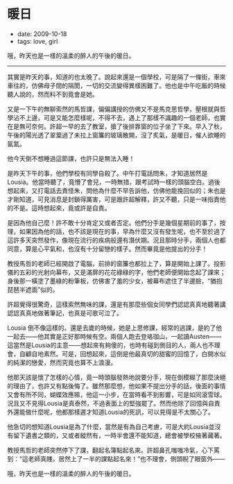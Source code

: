 # 暖日

- date: 2009-10-18
- tags: love, girl

哦，昨天也是一樣的溫柔的醉人的午後的暖日。

-----------


其實是昨天的事，知道的也太晚了。說起來還是一個學校，可是隔了一條街，車來車往的，仿佛母子間的隔閡，一切的交流變得異樣困難了。他也是中午吃飯的時候聽人說的，然而料不到竟會是她。

又是一下午的無聊索然的馬哲課，偏偏講授的仿佛又不是馬克思哲學，壓根就與哲學沾不上邊，可是又能怎麼樣呢，不得不去，遇上了那樣不識趣的一個老師，也實在是無可奈何。許超一早的去了教室，搶了後排靠窗的位子坐了下來。早入了秋，午後的陽光透了翠葉過了未拉上窗簾的玻璃散開，沒了炙氣，是暖日，催人欲睡的氤氳。

他今天倒不想睡過這節課，也許只是無法入睡！

是昨天下午的事，他們學校有同學自殺了。中午打電話問朱，才知道居然是Lousia。他當時聽了，竟懵了會兒，一時無措，跟考試時一樣的頭腦空白。過後想起來，又打電話去責怪朱，問他為什麼不早告訴他，仿佛他能挽回似的；朱也是才剛知道，可見消息是封鎖得厲害，可是跟許超解釋，許又不聽，只是一味指責他的不是。這時想起來，竟或許是自責。

是因為他自己麼！許不敢十分肯定又或者否定。他們分手是幾個星期前的事了，按理，如果因為他的話，也不該是現在的事，早為什麼又沒有發生呢，也不至於過了這許多天突然發作，像現在流行的疾病般還有潛伏期。況且那時分手，兩個人也都同意，算是心平氣和，也沒有十分留戀的樣子。然而畢竟是他提出的分手！

教授馬哲的老師已經開啟了電腦，前排的窗簾也都拉上了，算是開始上課了。投影儀的五彩的光射向幕布，又是滿屏的花花綠綠的字，他們老師便開始念起了課來；身後那一橫塗了墨綠的粉筆板，仿佛害了羞的少女，被幕布遮住了半邊臉，“猶抱琵琶半遮面”似的。

許超覺得很驚奇，這樣索然無味的課，還是有那麼些個女同學們認認真真地聽著講認認真真地做著筆記，也真是可歌可泣了。

Lousia 倒不像這樣的。還是去歲的時候，她是上思修課，經常的逃課，是約了他一起去——他其實是正好那時候有空。兩個人跑去登珞珈山，一起讀Austen——這當然是Lousia的主意——想起來有夠傻的，也時有碰到側目的人，兩人也不理會，自顧自地素然。可是，回想起來，這倒是他最真切的甜蜜的回憶了，白開水似的純潔的戀愛，然而究竟也算不上浪漫。

他那天該是懷了怎樣的心情，竟一時頭腦發熱地說要分手，現在倒模糊了那麼決絕的理由了，也許又有點後悔了。雖然那麼想，他如果不提出分手的話，後面的事情又會有所不同，蝴蝶效應嘛，他這一小步，在當時看不到影響，可是如同滾雪球。況且又不見得Lousia是真泰然，不過表面上的堅強罷了。然而他除了回憶與自責外還能做什麼呢，他都那樣遲才知道Lousia的死訊，可以見得是不太關心了。

他急切的想知道Lousia是為了什麼，當然是有為自己考慮，可是大約Lousia並沒有留下遺書之類的，又或者縱然有，一時半會還不能知道，總會被學校掖著藏著。

教授馬哲的老師突然停下了課，翻起名簿點起名來。許超鼻孔嗤嗤冷氣，心下罵到：“這老師真賤，居然上了一半的課點起名來！”也不理會，側頭睨了眼窗外——

哦，昨天也是一樣的溫柔的醉人的午後的暖日。
